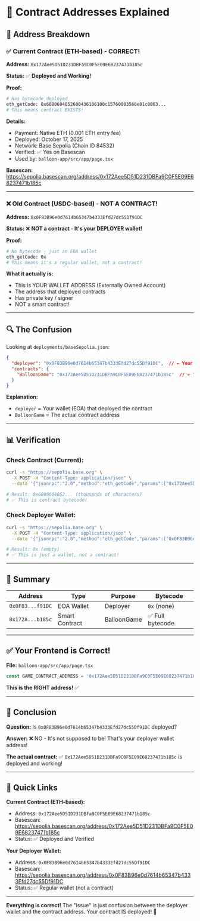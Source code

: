 # 🎈 Contract Addresses Explained

## 📍 Address Breakdown

### ✅ **Current Contract (ETH-based) - CORRECT!**

**Address:** `0x172Aee5D51D231DBFa9C0F5E09E68237471b185c`

**Status:** ✅ **Deployed and Working!**

**Proof:**
```bash
# Has bytecode deployed
eth_getCode: 0x6080604052600436106100c15760003560e01c8063...
# This means contract EXISTS!
```

**Details:**
- Payment: Native ETH (0.001 ETH entry fee)
- Deployed: October 17, 2025
- Network: Base Sepolia (Chain ID 84532)
- Verified: ✅ Yes on Basescan
- Used by: `balloon-app/src/app/page.tsx`

**Basescan:**
https://sepolia.basescan.org/address/0x172Aee5D51D231DBFa9C0F5E09E68237471b185c

---

### ❌ **Old Contract (USDC-based) - NOT A CONTRACT!**

**Address:** `0x0F83B96e0d7614b65347b4333Efd27dc55Df91DC`

**Status:** ❌ **NOT a contract - It's your DEPLOYER wallet!**

**Proof:**
```bash
# No bytecode - just an EOA wallet
eth_getCode: 0x
# This means it's a regular wallet, not a contract!
```

**What it actually is:**
- This is YOUR WALLET ADDRESS (Externally Owned Account)
- The address that deployed contracts
- Has private key / signer
- NOT a smart contract!

---

## 🔍 The Confusion

Looking at `deployments/baseSepolia.json`:

```json
{
  "deployer": "0x0F83B96e0d7614b65347b4333Efd27dc55Df91DC",  // ← Your wallet!
  "contracts": {
    "BalloonGame": "0x172Aee5D51D231DBFa9C0F5E09E68237471b185c"  // ← The contract!
  }
}
```

**Explanation:**
- `deployer` = Your wallet (EOA) that deployed the contract
- `BalloonGame` = The actual contract address

---

## 📊 Verification

### **Check Contract (Current):**
```bash
curl -s "https://sepolia.base.org" \
  -X POST -H "Content-Type: application/json" \
  --data '{"jsonrpc":"2.0","method":"eth_getCode","params":["0x172Aee5D51D231DBFa9C0F5E09E68237471b185c", "latest"],"id":1}'

# Result: 0x6080604052... (thousands of characters)
# ✅ This is contract bytecode!
```

### **Check Deployer Wallet:**
```bash
curl -s "https://sepolia.base.org" \
  -X POST -H "Content-Type: application/json" \
  --data '{"jsonrpc":"2.0","method":"eth_getCode","params":["0x0F83B96e0d7614b65347b4333Efd27dc55Df91DC", "latest"],"id":1}'

# Result: 0x (empty)
# ✅ This is just a wallet, not a contract!
```

---

## 🎯 Summary

| Address | Type | Purpose | Bytecode |
|---------|------|---------|----------|
| `0x0F83...f91DC` | EOA Wallet | Deployer | `0x` (none) |
| `0x172A...b185c` | Smart Contract | BalloonGame | ✅ Full bytecode |

---

## ✅ Your Frontend is Correct!

**File:** `balloon-app/src/app/page.tsx`

```typescript
const GAME_CONTRACT_ADDRESS = '0x172Aee5D51D231DBFa9C0F5E09E68237471b185c'
```

**This is the RIGHT address!** ✅

---

## 🎈 Conclusion

**Question:** Is `0x0F83B96e0d7614b65347b4333Efd27dc55Df91DC` deployed?

**Answer:** ❌ NO - It's not supposed to be! That's your deployer wallet address!

**The actual contract:** ✅ `0x172Aee5D51D231DBFa9C0F5E09E68237471b185c` is deployed and working!

---

## 🔗 Quick Links

**Current Contract (ETH-based):**
- Address: `0x172Aee5D51D231DBFa9C0F5E09E68237471b185c`
- Basescan: https://sepolia.basescan.org/address/0x172Aee5D51D231DBFa9C0F5E09E68237471b185c
- Status: ✅ Deployed and Verified

**Your Deployer Wallet:**
- Address: `0x0F83B96e0d7614b65347b4333Efd27dc55Df91DC`
- Basescan: https://sepolia.basescan.org/address/0x0F83B96e0d7614b65347b4333Efd27dc55Df91DC
- Status: ✅ Regular wallet (not a contract)

---

**Everything is correct!** The "issue" is just confusion between the deployer wallet and the contract address. Your contract IS deployed! 🎈
